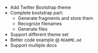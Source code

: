 * Add Twitter Bootstrap theme
* Complete bootstrap part:
  - Generate fragments and store them
  - Recognize filenames
  - Generate files
* Support different theme set
* Better code example @ `README.md`
* Support multiple docs
